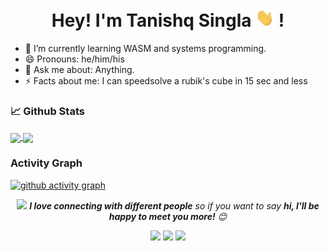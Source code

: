 <h1 align="center"> Hey! I'm Tanishq Singla <img src="https://raw.githubusercontent.com/ABSphreak/ABSphreak/master/gifs/Hi.gif" width="30px"> ! </h1>


- 🌱 I’m currently learning WASM and systems programming.
- 😄 Pronouns: he/him/his
- 💬 Ask me about: Anything.
- ⚡ Facts about me: I can speedsolve a rubik's cube in 15 sec and less

### 📈 **Github Stats**
<div float= "left">
<a href="https://github.com/TanishqSingla">
<img width="45%" align="center" src="https://github-readme-stats.vercel.app/api?username=TanishqSingla&layout=compact&show_icons=true&include_all_commits=true&theme=blue-green&count_private=true">
  </a>
<a href="https://github.com/remcohalman/github-readme-stats">
<img width="45%" align="center" src="https://github-readme-streak-stats.herokuapp.com/?user=TanishqSingla&layout=compact&theme=radical&custom_title=streak-stats-ty&hide_border=false&layout=compact" />
  </a>
</div>

### **Activity Graph**

[![ github activity graph](https://activity-graph.herokuapp.com/graph?username=TanishqSingla&theme=github&area=true)](https://github.com/ashutosh00710/github-readme-activity-graph)

<p align="center">
  <img src="https://media.giphy.com/media/LnQjpWaON8nhr21vNW/giphy.gif" width="60"> <em><b>I love connecting with different people</b> so if you want to say <b>hi, I'll be happy to meet you more!</b> 😊</em>

  <p align="center">
    <a href="https://twitter.com/mainTanishq" alt="Twitter"><img src="https://raw.githubusercontent.com/jayehernandez/jayehernandez/a7a82fe5586c5a4c293dc393b87d9c66df682b0b/readme/twitter-fill.svg"https://www.linkedin.com/in/tanishqsingla/></a>
    <a href="https://www.linkedin.com/in/tanishqsingla/" alt="Linkedin"><img src="https://raw.githubusercontent.com/jayehernandez/jayehernandez/a7a82fe5586c5a4c293dc393b87d9c66df682b0b/readme/linkedin-fill.svg"></a>
    <a href="mailto:tanishqsingla00@gmail.com" alt="Contact me"><img src="https://raw.githubusercontent.com/jayehernandez/jayehernandez/a7a82fe5586c5a4c293dc393b87d9c66df682b0b/readme/mail-fill.svg"></a>
  </p>


